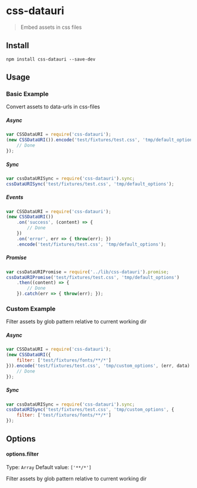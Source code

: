 css-datauri
===========

> Embed assets in css files

## Install

```cli
npm install css-datauri --save-dev
```


## Usage

### Basic Example

Convert assets to data-urls in css-files

##### Async

```js
var CSSDataURI = require('css-datauri');
(new CSSDataURI()).encode('test/fixtures/test.css', 'tmp/default_options', (err, data) => {
	// Done
});
```

##### Sync
```js
var cssDataURISync = require('css-datauri').sync;
cssDataURISync('test/fixtures/test.css', 'tmp/default_options');
```

##### Events

```js
var CSSDataURI = require('css-datauri');
(new CSSDataURI())
	.on('success', (content) => {
		// Done
	})
	.on('error', err => { throw(err); })
	.encode('test/fixtures/test.css', 'tmp/default_options');
```

##### Promise

```js
var cssDataURIPromise = require('../lib/css-datauri').promise;
cssDataURIPromise('test/fixtures/test.css', 'tmp/default_options')
	.then((content) => {
		// Done
	}).catch(err => { throw(err); });

```

### Custom Example

Filter assets by glob pattern relative to current working dir

##### Async

```js
var CSSDataURI = require('css-datauri');
(new CSSDataURI({
	filter: ['test/fixtures/fonts/**/*']
})).encode('test/fixtures/test.css', 'tmp/custom_options', (err, data) => {
	// Done
});
```

##### Sync
```js
var cssDataURISync = require('css-datauri').sync;
cssDataURISync('test/fixtures/test.css', 'tmp/custom_options', {
	filter: ['test/fixtures/fonts/**/*']
});
```


##  Options

#### options.filter
Type: `Array`
Default value: `['**/*']`

Filter assets by glob pattern relative to current working dir
